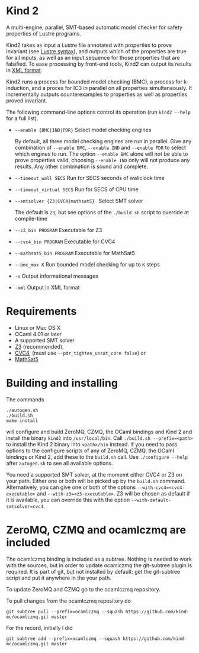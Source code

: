 Kind 2
======

A multi-engine, parallel, SMT-based automatic model checker for safety properties of Lustre programs. 

Kind2 takes as input a Lustre file annotated with properties to prove invariant (see [Lustre syntax](doc/Lustre.md)), and outputs which of the properties are true for all inputs, as well as an input sequence for those properties that are falsified. To ease processing by front-end tools, Kind2 can output its results in [XML format](doc/XML.md).

Kind2 runs a process for bounded model checking (BMC), a process for k-induction, and a proces for IC3 in parallel on all properties simultaneously. It incrementally outputs counterexamples to properties as well as properties proved invariant.

The following command-line options control its operation (run ```kind2 --help``` for a full list).

- ```--enable {BMC|IND|PDR}``` Select model checking engines
 
  By default, all three model checking engines are run in parallel. Give any combination of ```--enable BMC```, ```--enable IND``` and ```--enable PDR``` to select which engines to run. The option ``--enable BMC`` alone will not be able to prove properties valid, choosing ``--enable IND`` only will not produce any results. Any other combination is sound and complete.

- ```--timeout_wall SECS``` Run for SECS seconds of wallclock time

- ```--timeout_virtual SECS``` Run for SECS of CPU time
 
- ```--smtsolver {Z3|CVC4|mathsat5} ``` Select SMT solver

  The default is ```Z3```, but see options of the ```./build.sh``` script to override at compile-time
  
- ```--z3_bin PROGRAM``` Executable for Z3
- ```--cvc4_bin PROGRAM``` Executable for CVC4
- ```--mathsat5_bin PROGRAM``` Executable for MathSat5

- ```--bmc_max K``` Run bounded model checking for up to ```K``` steps

- ```-v``` Output informational messages
- ```-xml``` Output in XML format


Requirements
============

- Linux or Mac OS X
- OCaml 4.01 or later
- A supported SMT solver
 - [Z3](http://z3.codeplex.com) (recommended), 
 - [CVC4](http://cvc4.cs.nyu.edu), (must use ```--pdr_tighten_unsat_core false```) or
 - [MathSat5](http://mathsat.fbk.eu/)

Building and installing
=======================

The commands

    ./autogen.sh
    ./build.sh
    make install

will configure and build ZeroMQ, CZMQ, the OCaml bindings and Kind 2 and install the binary `kind2` into `/usr/local/bin`. Call `./build.sh --prefix=<path>` to install the Kind 2 binary into `<path>/bin` instead. If you need to pass options to the configure scripts of any of ZeroMQ, CZMQ, the OCaml bindings or Kind 2, add these to the `build.sh` call. Use `./configure --help` after `autogen.sh` to see all available options.

You need a supported SMT solver, at the momemt either CVC4 or Z3 on your path. Either one or both will be picked up by the `build.sh` command. Alternatively, you can give one or both of the options `--with-cvc4=<cvc4-executable>` and `--with-z3=<z3-executable>`. Z3 will be chosen as default if it is available, you can override this with the option `--with-default-smtsolver=cvc4`.

ZeroMQ, CZMQ and ocamlczmq are included
=======================================

The ocamlczmq binding is included as a subtree. Nothing is needed to work with the sources, but in order to update ocamlczmq the git-subtree plugin is required. It is part of git, but not installed by default: get the git-subtree script and put it anywhere in the your path.

To update ZeroMQ and CZMQ go to the ocamlczmq repository.

To pull changes from the ocamlczmq repository do 

    git subtree pull --prefix=ocamlczmq --squash https://github.com/kind-mc/ocamlczmq.git master

For the record, initially I did 

    git subtree add --prefix=ocamlczmq --squash https://github.com/kind-mc/ocamlczmq.git master

